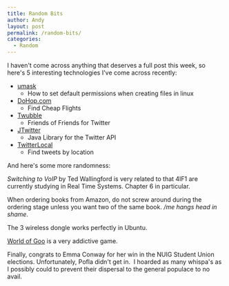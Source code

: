```yaml
---
title: Random Bits
author: Andy
layout: post
permalink: /random-bits/
categories:
  - Random
---
```

I haven't come across anything that deserves a full post this week, so here's 5 interesting technologies I've come across recently:

*   [umask][1] 
    *   How to set default permissions when creating files in linux
*   [DoHop.com][2] 
    *   Find Cheap Flights
*   [Twubble][3] 
    *   Friends of Friends for Twitter
*   [JTwitter][4] 
    *   Java Library for the Twitter API
*   [TwitterLocal][5] 
    *   Find tweets by location

And here's some more randomness:

*Switching to VoIP* by Ted Wallingford is very related to that 4IF1 are currently studying in Real Time Systems. Chapter 6 in particular.

When ordering books from Amazon, do not screw around during the ordering stage unless you want two of the same book. */me hangs head in shame*.

The 3 wireless dongle works perfectly in Ubuntu.

[World of Goo][6] is a very addictive game.

Finally, congrats to Emma Conway for her win in the NUIG Student Union elections. Unfortunately, Pofla didn't get in.  I hoarded as many whispa's as I possibly could to prevent their dispersal to the general populace to no avail.

 [1]: http://www.cyberciti.biz/tips/understanding-linux-unix-umask-value-usage.html
 [2]: http://www.dohop.com/
 [3]: http://crazybob.org/twubble/
 [4]: http://www.winterwell.com/software/jtwitter.php
 [5]: http://www.twitterlocal.net/
 [6]: http://worldofgoo.com/dl2.php?lk=demo
